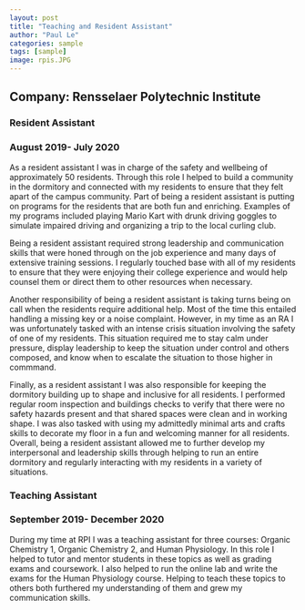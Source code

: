 ```yaml
---
layout: post
title: "Teaching and Resident Assistant"
author: "Paul Le"
categories: sample
tags: [sample]
image: rpis.JPG
---
```


## Company: Rensselaer Polytechnic Institute 

### Resident Assistant 
### August 2019- July 2020

As a resident assistant I was in charge of the safety and  wellbeing of approximately 50 residents. Through this role I helped to build a community in the dormitory and connected with my residents to ensure that they felt apart of the campus community. Part of being a resident assistant is putting on programs for the residents that are both fun and enriching. Examples of my programs included playing Mario Kart with drunk driving goggles to simulate impaired driving and organizing a trip to the local curling club. 

Being a resident assistant required strong leadership and communication skills that were honed through on the job experience and many days of extensive training sessions. I regularly touched base with all of my residents to ensure that they were enjoying their college experience and would help counsel them or direct them to other resources when necessary. 

Another responsibility of being a resident assistant is taking turns being on call when the residents require additional help. Most of the time this entailed handling a missing key or a noise complaint. However, in my time as an RA I was unfortunately tasked with an intense crisis situation involving the safety of one of my residents. This situation required me to stay calm under pressure, display leadership to keep the situation under control and others composed, and know when to escalate the situation to those higher in commmand. 

Finally, as a resident assistant I was also responsible for keeping the dormitory building up to shape and inclusive for all residents. I performed regular room inspection and buildings checks to verify that there were no safety hazards present and that shared spaces were clean and in working shape. I was also tasked with using my admittedly minimal arts and crafts skills to decorate my floor in a fun and welcoming manner for all residents. Overall, being a resident assistant allowed me to further develop my interpersonal and leadership skills through helping to run an entire dormitory and regularly interacting with my residents in a variety of situations.

### Teaching Assistant
### September 2019- December 2020

During my time at RPI I was a teaching assistant for three courses: Organic Chemistry 1, Organic Chemistry 2, and Human Physiology. In this role I helped to tutor and mentor students in these topics as well as grading exams and coursework. I also helped to run the online lab and write the exams for the Human Physiology course. Helping to teach these topics to others both furthered my understanding of them and grew my communication skills. 
